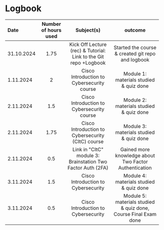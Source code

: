# Logbook

| Date | Number of hours used | Subject(s) | outcome |
| :---         |     :---:      |     :---:                                                          |     :---:                                        |
| 31.10.2024   | 1.75           | Kick Off Lecture (rec) & Tutorial: Link to the Git repo +Logbook   | Started the course & created git repo and logbook|
| 1.11.2024    | 2              | Cisco Introduction to Cybersecurity course                         | Module 1: materials studied & quiz done |
| 2.11.2024    | 1.5            | Cisco Introduction to Cybersecurity course                         | Module 2: materials studied & quiz done |
| 2.11.2024    | 1.75           | Cisco Introduction to Cybersecurity (CItC) course                  | Module 3: materials studied & quiz done |
| 2.11.2024    | 0.5            | Link in "CItC" module 3: Brainstation Two Factor Auth (2FA)        | Gained more knowledge about Two Factor Authentication  |
| 3.11.2024    | 1.5            | Cisco Introduction to Cybersecurity                                | Module 4: materials studied & quiz done  |
| 3.11.2024    | 0.5            | Cisco Introduction to Cybersecurity                                | Module 5: materials studied & quiz done, Course Final Exam done  |
